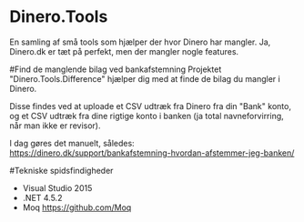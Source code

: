 # Dinero.Tools
En samling af små tools som hjælper der hvor Dinero har mangler. Ja, Dinero.dk er tæt på perfekt, men der mangler nogle features.


#Find de manglende bilag ved bankafstemning
Projektet "Dinero.Tools.Difference" hjælper dig med at finde de bilag du mangler i Dinero.

Disse findes ved at uploade et CSV udtræk fra Dinero fra din "Bank" konto, og et CSV udtræk fra dine rigtige konto i banken (ja total navneforvirring, når man ikke er revisor).

I dag gøres det manuelt, således: https://dinero.dk/support/bankafstemning-hvordan-afstemmer-jeg-banken/


#Tekniske spidsfindigheder
- Visual Studio 2015
- .NET 4.5.2
- Moq https://github.com/Moq
